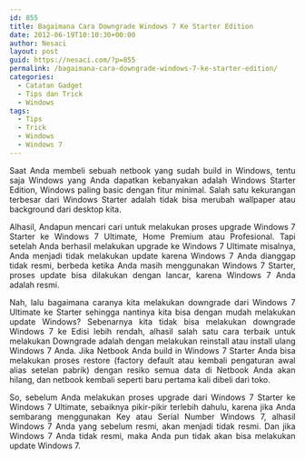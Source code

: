 ```yaml
---
id: 855
title: Bagaimana Cara Downgrade Windows 7 Ke Starter Edition
date: 2012-06-19T10:10:30+00:00
author: Nesaci
layout: post
guid: https://nesaci.com/?p=855
permalink: /bagaimana-cara-downgrade-windows-7-ke-starter-edition/
categories:
  - Catatan Gadget
  - Tips dan Trick
  - Windows
tags:
  - Tips
  - Trick
  - Windows
  - Windows 7
---
```

<p style="text-align: justify;">
  Saat Anda membeli sebuah netbook yang sudah build in Windows, tentu saja Windows yang Anda dapatkan kebanyakan adalah Windows Starter Edition, Windows paling basic dengan fitur minimal. Salah satu kekurangan terbesar dari Windows Starter adalah tidak bisa merubah wallpaper atau background dari desktop kita.
</p>

<p style="text-align: justify;">
  Alhasil, Andapun mencari cari untuk melakukan proses upgrade Windows 7 Starter ke Windows 7 Ultimate, Home Premium atau Profesional. Tapi setelah Anda berhasil melakukan upgrade ke Windows 7 Ultimate misalnya, Anda menjadi tidak melakukan update karena Windows 7 Anda dianggap tidak resmi, berbeda ketika Anda masih menggunakan Windows 7 Starter, proses update bisa dilakukan dengan lancar, karena Windows 7 Anda adalah resmi.
</p>

<p style="text-align: justify;">
  Nah, lalu bagaimana caranya kita melakukan downgrade dari Windows 7 Ultimate ke Starter sehingga nantinya kita bisa dengan mudah melakukan update Windows? Sebenarnya kita tidak bisa melakukan downgrade Windows 7 ke Edisi lebih rendah, alhasil salah satu cara terbaik untuk melakukan Downgrade adalah dengan melakukan reinstall atau install ulang Windows 7 Anda. Jika Netbook Anda build in Windows 7 Starter Anda bisa melakukan proses restore (factory default atau kembali pengaturan awal alias setelan pabrik) dengan resiko semua data di Netbook Anda akan hilang, dan netbook kembali seperti baru pertama kali dibeli dari toko.
</p>

<p style="text-align: justify;">
  So, sebelum Anda melakukan proses upgrade dari Windows 7 Starter ke Windows 7 Ultimate, sebaiknya pikir-pikir terlebih dahulu, karena jika Anda sembarang menggunakan Key atau Serial Number Windows 7, alhasil Windows 7 Anda yang sebelum resmi, akan menjadi tidak resmi. Dan jika Windows 7 Anda tidak resmi, maka Anda pun tidak akan bisa melakukan update Windows 7.
</p>